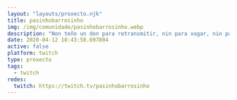 ```yaml
---
layout: "layouts/proxecto.njk"
title: pasinhobarrosinho
img: /img/comunidade/pasinhobarrosinho.webp
description: "Non teño un don para retransmitir, nin para xogar, nin para falar, en resumo eu creo que non teño un don para nada ,asi que se eres coma min entra no streaming dalle follow e pasa o tempo con nos. Mil grazas por estar aqui\U0001F609"
date: 2020-04-12 18:43:58.697804
active: false
platform: twitch
type: proxecto
tags:
  - twitch
redes:
  twitch: https://twitch.tv/pasinhobarrosinho
---
```


